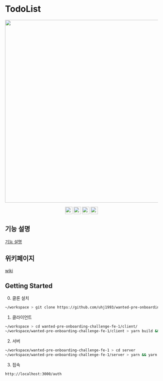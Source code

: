 # TodoList
<img src="https://user-images.githubusercontent.com/72803184/185449755-24306942-5aef-4241-a76b-ae7a9cc9c0c3.gif" width="800" height="600"/>
<p align="center">
  <img src="https://img.shields.io/badge/TypeScript-323330?style=flat-square&logo=TypeScript&logoColor=#3178C6" height="24" />
  <img src="https://img.shields.io/badge/React Query-323330?style=flat-square&logo=React Query&logoColor=#FF4154" height="24" />
  <img src="https://img.shields.io/badge/NextJS-323330?style=flat-square&logo=Next.js&logoColor=#000000" height="24" />
  <img src="https://img.shields.io/badge/styledComponents-323330?style=flat-square&logo=styled-components&logoColor=#DB7093" height="24" />
</p>

## 기능 설명
[기능 설명](https://github.com/uhj1993/wanted-pre-onboarding-challenge-fe-1/wiki/%EA%B8%B0%EB%8A%A5-%EC%84%A4%EB%AA%85)

## 위키페이지
[wiki](https://github.com/uhj1993/wanted-pre-onboarding-challenge-fe-1/wiki)

## Getting Started

0. 클론 설치
```bash
~/workspace > git clone https://github.com/uhj1993/wanted-pre-onboarding-challenge-fe-1.git
```

1. 클라이언트

```bash
~/workspace > cd wanted-pre-onboarding-challenge-fe-1/client/
~/workspace/wanted-pre-onboarding-challenge-fe-1/client > yarn build && yarn start
```

2. 서버

```bash 
~/workspace/wanted-pre-onboarding-challenge-fe-1 > cd server
~/workspace/wanted-pre-onboarding-challenge-fe-1/server > yarn && yarn start # http://localhost:8080
```

3. 접속
```
http://localhost:3000/auth
```

